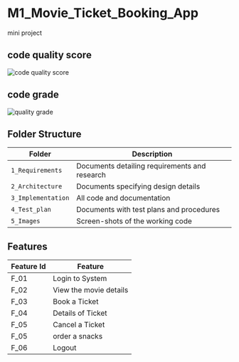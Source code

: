 # M1_Movie_Ticket_Booking_App
mini project

## code quality score

![code quality score](https://api.codiga.io/project/31219/score/svg)

## code grade

![quality grade](https://api.codiga.io/project/31219/status/svg)

## Folder Structure
Folder             | Description
-------------------| -----------------------------------------
`1_Requirements`   | Documents detailing requirements and research
`2_Architecture`   | Documents specifying design details
`3_Implementation` | All code and documentation
`4_Test_plan`      | Documents with test plans and procedures
`5_Images`         | Screen-shots of the working code
##  Features
| Feature Id | Feature |
| -----------|---------|
|F_01| Login to System | |
|F_02|View the movie details |
|F_03| Book a Ticket |
|F_04| Details of Ticket |
|F_05| Cancel a Ticket |
|F_05| order a snacks |
|F_06| Logout |


